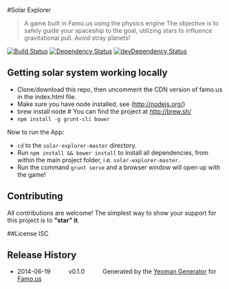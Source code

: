 #Solar Explorer
> A game built in Famo.us using the physics engine The objective is to safely guide your spaceship to the goal, utilizing stars to influence gravitational pull. Avoid stray planets!

[![Build Status](https://travis-ci.org/davis/solar-explorer.svg?branch=master)](https://travis-ci.org/davis/solar-explorer) [![Dependency Status](https://david-dm.org/davis/solar-explorer.svg)](https://david-dm.org/davis/solar-explorer) [![devDependency Status](https://david-dm.org/davis/solar-explorer/dev-status.svg)](https://david-dm.org/davis/solar-explorer#info=devDependencies)

## Getting solar system working locally
* Clone/download this repo, then uncomment the CDN version of famo.us in the index.html file. 
* Make sure you have node installed, see (http://nodejs.org/)
* brew install node # You can find the project at http://brew.sh/
* `npm install -g grunt-cli bower`

Now to run the App:
* `cd` to the `solar-explorer-master` directory.
* Run `npm install && bower install` to install all dependencies, from within the main project folder, i.e. `solar-explorer-master`.
* Run the command `grunt serve` and a browser window will open up with the game!

## Contributing
All contributions are welcome! The simplest way to show your support for this project is to **"star" it**.

##License
ISC

## Release History
 * 2014-06-19   v0.1.0   Generated by the [Yeoman Generator](https://github.com/famous/generator-famous) for [Famo.us](http://famo.us)
